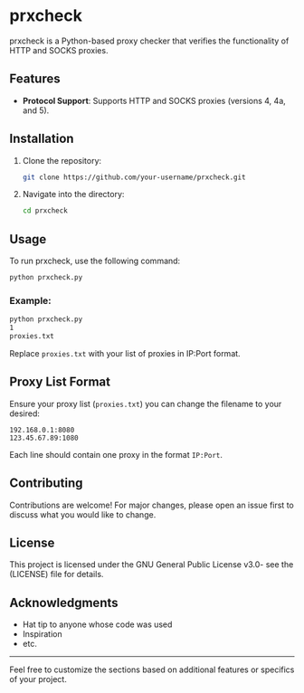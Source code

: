 # prxcheck

prxcheck is a Python-based proxy checker that verifies the functionality of HTTP and SOCKS proxies.

## Features

- **Protocol Support**: Supports HTTP and SOCKS proxies (versions 4, 4a, and 5).
## Installation

1. Clone the repository:

   ```bash
   git clone https://github.com/your-username/prxcheck.git
   ```

2. Navigate into the directory:

   ```bash
   cd prxcheck
   ```

## Usage

To run prxcheck, use the following command:

```bash
python prxcheck.py 
```


### Example:

```bash
python prxcheck.py
1
proxies.txt
```

Replace `proxies.txt` with your list of proxies in IP:Port format.

## Proxy List Format

Ensure your proxy list (`proxies.txt`) you can change the filename to your desired:

```
192.168.0.1:8080
123.45.67.89:1080
```

Each line should contain one proxy in the format `IP:Port`.

## Contributing

Contributions are welcome! For major changes, please open an issue first to discuss what you would like to change.

## License

This project is licensed under the GNU General Public License v3.0- see the (LICENSE) file for details.

## Acknowledgments

- Hat tip to anyone whose code was used
- Inspiration
- etc.

---

Feel free to customize the sections based on additional features or specifics of your project.
